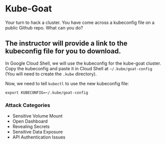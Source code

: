 
# Kube-Goat

Your turn to hack a cluster. You have come across a kubeconfig file on a public Github repo. What can you do?

## The instructor will provide a link to the kubeconfig file for you to download. 

In Google Cloud Shell, we will use the kubeconfig for the kube-goat cluster. Copy the kubeconfig and paste it in Cloud Shell at `~/.kube/goat-config` (You will need to create the `.kube` directory).

Now, we need to tell `kubectl` to use the new kubeconfig file:
```
export KUBECONFIG=~/.kube/goat-config
```

### Attack Categories
- Sensitive Volume Mount
- Open Dashboard
- Revealing Secrets
- Sensitive Data Exposure
- API Authentication Issues
